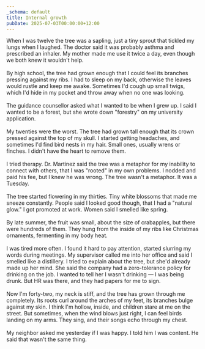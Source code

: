 ```yaml
---
_schema: default
title: Internal growth
pubDate: 2025-07-03T00:00:00+12:00
---
```

When I was twelve the tree was a sapling, just a tiny sprout that tickled my lungs when I laughed. The doctor said it was probably asthma and prescribed an inhaler. My mother made me use it twice a day, even though we both knew it wouldn't help.<br><br>By high school, the tree had grown enough that I could feel its branches pressing against my ribs. I had to sleep on my back, otherwise the leaves would rustle and keep me awake. Sometimes I'd cough up small twigs, which I'd hide in my pocket and throw away when no one was looking.<br><br>The guidance counsellor asked what I wanted to be when I grew up. I said I wanted to be a forest, but she wrote down "forestry" on my university application.<br><br>My twenties were the worst. The tree had grown tall enough that its crown pressed against the top of my skull. I started getting headaches, and sometimes I'd find bird nests in my hair. Small ones, usually wrens or finches. I didn't have the heart to remove them.<br><br>I tried therapy. Dr. Martinez said the tree was a metaphor for my inability to connect with others, that I was "rooted" in my own problems. I nodded and paid his fee, but I knew he was wrong. The tree wasn't a metaphor. It was a Tuesday.<br><br>The tree started flowering in my thirties. Tiny white blossoms that made me sneeze constantly. People said I looked good though, that I had a "natural glow." I got promoted at work. Women said I smelled like spring.<br><br>By late summer, the fruit was small, about the size of crabapples, but there were hundreds of them. They hung from the inside of my ribs like Christmas ornaments, fermenting in my body heat.<br><br>I was tired more often. I found it hard to pay attention, started slurring my words during meetings. My supervisor called me into her office and said I smelled like a distillery. I tried to explain about the tree, but she'd already made up her mind. She said the company had a zero-tolerance policy for drinking on the job. I wanted to tell her I wasn't drinking — I was being drunk. But HR was there, and they had papers for me to sign.<br><br>Now I'm forty-two, my neck is stiff, and the tree has grown through me completely. Its roots curl around the arches of my feet, its branches bulge against my skin. I think I'm hollow, inside, and children stare at me on the street. But sometimes, when the wind blows just right, I can feel birds landing on my arms. They sing, and their songs echo through my chest.<br><br>My neighbor asked me yesterday if I was happy. I told him I was content. He said that wasn't the same thing.